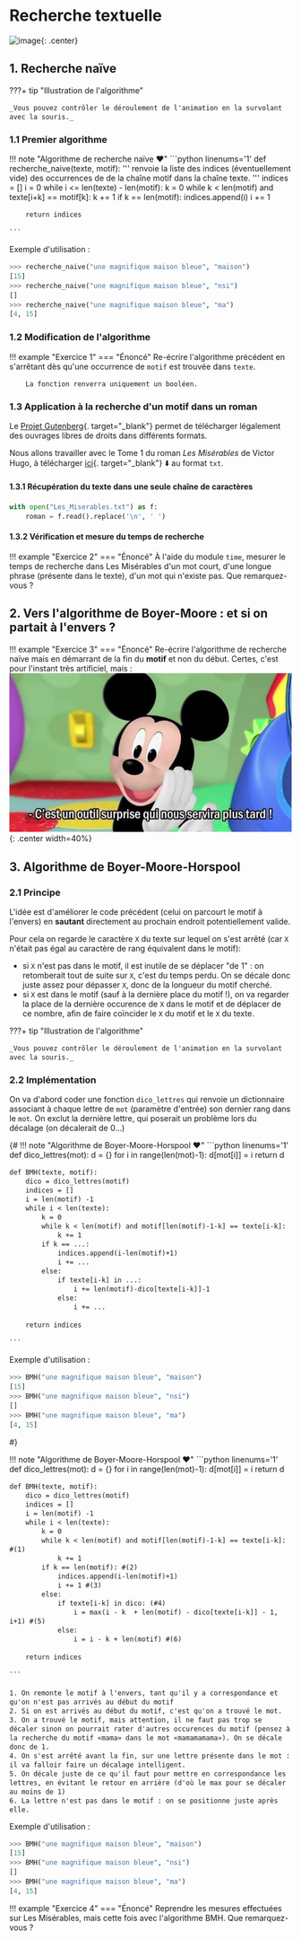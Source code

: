 # Recherche textuelle

![image](data/BO.png){: .center}

<!--
<gif-player src="https://glassus.github.io/terminale_nsi/T3_Algorithmique/3.3_Recherche_textuelle/data/gif_naive.gif" speed="1" play></gif-player>

-->

## 1. Recherche naïve

???+ tip "Illustration de l'algorithme"
    <gif-player src="https://terminale-nsi.vercel.app/T3_Algorithmique/3.3_Recherche_textuelle/data/gif_naive.gif" speed="1" play></gif-player>

    _Vous pouvez contrôler le déroulement de l'animation en la survolant avec la souris._



### 1.1 Premier algorithme

!!! note "Algorithme de recherche naïve :heart:"
    ```python linenums='1'
    def recherche_naive(texte, motif):
        '''
        renvoie la liste des indices (éventuellement vide) des occurrences de
        de la chaîne motif dans la chaîne texte.
        '''
        indices = []
        i = 0
        while i <= len(texte) - len(motif):
            k = 0
            while k < len(motif) and texte[i+k] == motif[k]:
                k += 1
            if k == len(motif):
                indices.append(i)
            i += 1

        return indices

    ```



Exemple d'utilisation :
```python
>>> recherche_naive("une magnifique maison bleue", "maison")
[15]
>>> recherche_naive("une magnifique maison bleue", "nsi")
[]
>>> recherche_naive("une magnifique maison bleue", "ma")
[4, 15]
```



### 1.2 Modification de l'algorithme

!!! example "Exercice 1"
    === "Énoncé"
        Re-écrire l'algorithme précédent en s'arrêtant dès qu'une occurrence de ```motif``` est trouvée dans ```texte```.

        La fonction renverra uniquement un booléen. 
<!--     === "Correction"
        ```python linenums='1'
        def recherche_naive_bool(texte, motif):
            '''
            renvoie un booléen indiquant la présence ou non de
            la chaîne motif dans la chaîne texte.
            '''
            trouve = False
            i = 0
            while i <= len(texte) - len(motif) and not trouve:
                k = 0
                while k < len(motif) and texte[i+k] == motif[k]:
                    k += 1
                if k == len(motif):
                    trouve = True
                i += 1

            return trouve
        ``` -->
         

### 1.3 Application à la recherche d'un motif dans un roman

Le [Projet Gutenberg](https://www.gutenberg.org/browse/languages/fr){. target="_blank"} permet de télécharger légalement des ouvrages libres de droits dans différents formats.

Nous allons travailler avec le Tome 1 du roman _Les Misérables_ de Victor Hugo, à télécharger [ici](data/Les_Miserables.txt){. target="_blank"} :arrow_down: au format ```txt```. 

#### 1.3.1 Récupération du texte dans une seule chaîne de caractères

```python linenums='1'
with open("Les_Miserables.txt") as f:
    roman = f.read().replace('\n', ' ')
```

#### 1.3.2 Vérification et mesure du temps de recherche

!!! example "Exercice 2"
    === "Énoncé"
        À l'aide du module ```time```, mesurer le temps de recherche dans Les Misérables d'un mot court, d'une longue phrase (présente dans le texte), d'un mot qui n'existe pas. Que remarquez-vous ?  
    
<!--     === "Correction"
        ```python
        t0 = time.time()
        motif = "maison"
        print(recherche_naive(roman, motif))
        print(time.time()-t0)

        t0 = time.time()
        motif = "La chandelle était sur la cheminée et ne donnait que peu de clarté."
        print(recherche_naive(roman, motif))
        print(time.time()-t0)

        t0 = time.time()
        motif = "parcoursup"
        print(recherche_naive(roman, motif))
        print(time.time()-t0)
        ```
        
        retour console :

        ```python
        [7264, 9090, 9547, 9745, 10936, 17820, 23978, 38192, 41639, 41651, 41840, 42493, 48028, 48393, 51448, 53353, 70867, 72692, 72768, 75608, 77855, 108489, 115739, 130629, 132983, 138870, 143681, 144600, 153114, 155973, 158709, 160700, 163649, 169164, 169181, 171761, 171967, 182642, 186413, 190534, 219378, 220314, 224518, 225098, 227579, 296302, 345108, 345893, 346740, 349677, 359727, 362025, 389945, 395690, 434118, 438068, 457795, 457886, 464696, 469403, 501768, 514980, 520667, 520878, 520926, 520968, 522707, 529329, 598128, 601390, 645915]
        0.21963715553283691
        [651731]
        0.21761441230773926
        []
        0.22150230407714844
        ```

        On remarque que le temps de recherche est semblable, quel que soit le motif cherché.  -->

    


## 2. Vers l'algorithme de Boyer-Moore : et si on partait à l'envers ?

!!! example "Exercice 3"
    === "Énoncé"
        Re-écrire l'algorithme de recherche naïve mais en démarrant de la fin du **motif** et non du début. 
        Certes, c'est pour l'instant très artificiel, mais :
        ![image](data/mickey.jpg){: .center width=40%}
        

<!--     === "Correction"
        ```python linenums='1'
        def presqueBMH(texte, motif):
            indices = []
            i = len(motif) -1
            while i < len(texte):
                k = 0
                while k < len(motif) and motif[len(motif)-1-k] == texte[i-k]:
                    k += 1
                if k == len(motif):
                    indices.append(i-len(motif)+1)
                i += 1
            return indices
        ``` -->


## 3. Algorithme de Boyer-Moore-Horspool

### 2.1 Principe
L'idée est d'améliorer le code précédent (celui on parcourt le motif à l'envers) en **sautant** directement au prochain endroit potentiellement valide. 

Pour cela on regarde le caractère ```X```  du texte sur lequel on s'est arrêté (car ```X``` n'était pas égal au caractère de rang équivalent dans le motif):

- si ```X``` n'est pas dans le motif, il est inutile de se déplacer "de 1" : on retomberait tout de suite sur ```X```, c'est du temps perdu. On se décale donc juste assez pour dépasser ```X```, donc de la longueur du motif cherché.
- si ```X``` est dans le motif (sauf à la dernière place du motif !), on va regarder la place de la dernière occurence de ```X``` dans le motif et de déplacer de ce nombre, afin de faire coïncider le ```X``` du motif et le ```X``` du texte.

???+ tip "Illustration de l'algorithme"
    <gif-player src="https://glassus.github.io/terminale_nsi/T3_Algorithmique/3.3_Recherche_textuelle/data/gif_BM.gif" speed="1" play></gif-player>
    
    _Vous pouvez contrôler le déroulement de l'animation en la survolant avec la souris._



### 2.2 Implémentation

On va d'abord coder une fonction ```dico_lettres``` qui renvoie un dictionnaire associant à chaque lettre de ```mot``` (paramètre d'entrée) son dernier rang dans le ```mot```. On exclut la dernière lettre, qui poserait un problème lors du décalage (on décalerait de 0...) 


{#
!!! note "Algorithme de Boyer-Moore-Horspool :heart:"
    ```python linenums='1'
    def dico_lettres(mot):
        d = {}
        for i in range(len(mot)-1):
            d[mot[i]] = i
        return d

    def BMH(texte, motif):
        dico = dico_lettres(motif)
        indices = []
        i = len(motif) -1
        while i < len(texte):
            k = 0
            while k < len(motif) and motif[len(motif)-1-k] == texte[i-k]:
                k += 1
            if k == ...:
                indices.append(i-len(motif)+1)
                i += ...
            else:
                if texte[i-k] in ...:
                    i += len(motif)-dico[texte[i-k]]-1
                else:
                    i += ...

        return indices

    ```

Exemple d'utilisation :
```python
>>> BMH("une magnifique maison bleue", "maison")
[15]
>>> BMH("une magnifique maison bleue", "nsi")
[]
>>> BMH("une magnifique maison bleue", "ma")
[4, 15]
```
#}



!!! note "Algorithme de Boyer-Moore-Horspool :heart:"
    ```python linenums='1'
    def dico_lettres(mot):
        d = {}
        for i in range(len(mot)-1):
            d[mot[i]] = i
        return d

    def BMH(texte, motif):
        dico = dico_lettres(motif)
        indices = []
        i = len(motif) -1
        while i < len(texte):
            k = 0
            while k < len(motif) and motif[len(motif)-1-k] == texte[i-k]: #(1)
                k += 1
            if k == len(motif): #(2)
                indices.append(i-len(motif)+1)
                i += 1 #(3)
            else:
                if texte[i-k] in dico: (#4)
                    i = max(i - k  + len(motif) - dico[texte[i-k]] - 1, i+1) #(5)
                else:
                    i = i - k + len(motif) #(6)

        return indices

    ```

    1. On remonte le motif à l'envers, tant qu'il y a correspondance et qu'on n'est pas arrivés au début du motif
    2. Si on est arrivés au début du motif, c'est qu'on a trouvé le mot.
    3. On a trouvé le motif, mais attention, il ne faut pas trop se décaler sinon on pourrait rater d'autres occurences du motif (pensez à la recherche du motif «mama» dans le mot «mamamamama»). On se décale donc de 1.
    4. On s'est arrêté avant la fin, sur une lettre présente dans le mot : il va falloir faire un décalage intelligent.
    5. On décale juste de ce qu'il faut pour mettre en correspondance les lettres, en évitant le retour en arrière (d'où le max pour se décaler au moins de 1) 
    6. La lettre n'est pas dans le motif : on se positionne juste après elle. 


Exemple d'utilisation :
```python
>>> BMH("une magnifique maison bleue", "maison")
[15]
>>> BMH("une magnifique maison bleue", "nsi")
[]
>>> BMH("une magnifique maison bleue", "ma")
[4, 15]
```

!!! example "Exercice 4"
    === "Énoncé"
        Reprendre les mesures effectuées sur Les Misérables, mais cette fois avec l'algorithme BMH. Que remarquez-vous ?  

    
<!--     === "Correction"
        ```python
        t0 = time.time()
        motif = "maison"
        print(BMH(roman, motif))
        print(time.time()-t0)

        t0 = time.time()
        motif = "La chandelle était sur la cheminée et ne donnait que peu de clarté."
        print(BMH(roman, motif))
        print(time.time()-t0)

        t0 = time.time()
        motif = "parcoursup"
        print(BMH(roman, motif))
        print(time.time()-t0)
        ```

        retour console :

        ```python
        [7264, 9090, 9547, 9745, 10936, 17820, 23978, 38192, 41639, 41651, 41840, 42493, 48028, 48393, 51448, 53353, 70867, 72692, 72768, 75608, 77855, 108489, 115739, 130629, 132983, 138870, 143681, 144600, 153114, 155973, 158709, 160700, 163649, 169164, 169181, 171761, 171967, 182642, 186413, 190534, 219378, 220314, 224518, 225098, 227579, 296302, 345108, 345893, 346740, 349677, 359727, 362025, 389945, 395690, 434118, 438068, 457795, 457886, 464696, 469403, 501768, 514980, 520667, 520878, 520926, 520968, 522707, 529329, 598128, 601390, 645915]
        0.06359553337097168
        [651731]
        0.01853322982788086
        []
        0.037064313888549805
        ```

        On constate quelque chose de remarquable (et qui peut être à première vue contre-intuitif) : 

        **Plus le motif recherché est long, plus la recherche est rapide**. -->


        